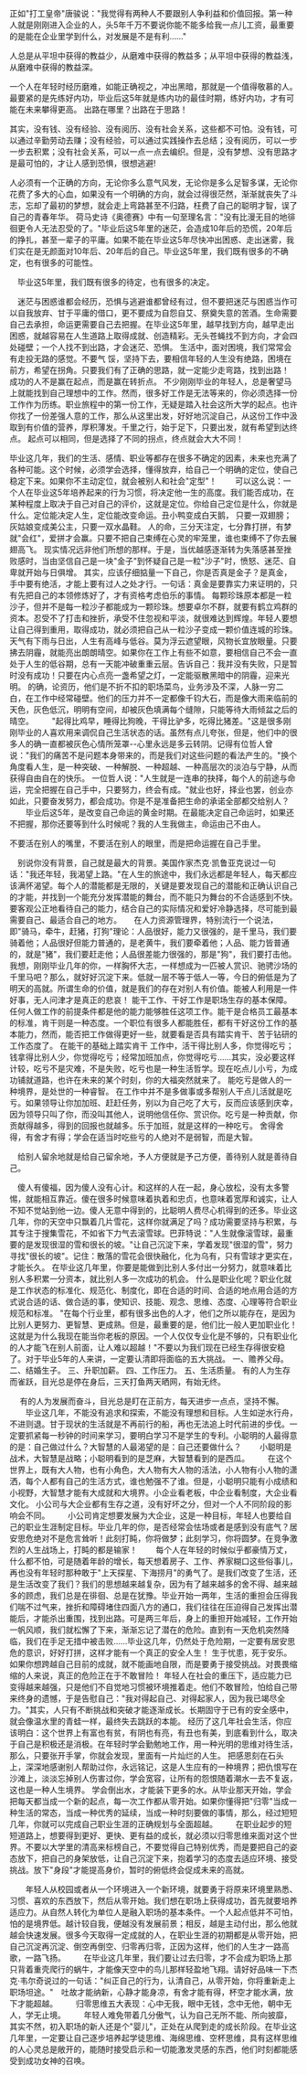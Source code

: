 ​	正如"打工皇帝"唐骏说："我觉得有两种人不要跟别人争利益和价值回报。第一种人就是刚刚进入企业的人，头5年千万不要说你能不能多给我一点儿工资，最重要的是能在企业里学到什么，对发展是不是有利……"

​    人总是从平坦中获得的教益少，从磨难中获得的教益多；从平坦中获得的教益浅，从磨难中获得的教益深。

​    一个人在年轻时经历磨难，如能正确视之，冲出黑暗，那就是一个值得敬慕的人。最要紧的是先练好内功，毕业后这5年就是练内功的最佳时期，练好内功，才有可能在未来攀得更高。 出路在哪里？出路在于思路！ 　　

​    其实，没有钱、没有经验、没有阅历、没有社会关系，这些都不可怕。没有钱，可以通过辛勤劳动去赚；没有经验，可以通过实践操作去总结；没有阅历，可以一步一步去积累；没有社会关系，可以一点一点去编织。但是，没有梦想、没有思路才是最可怕的，才让人感到恐惧，很想逃避! 　　

​     人必须有一个正确的方向，无论你多么意气风发，无论你是多么足智多谋，无论你花费了多大的心血，如果没有一个明确的方向，就会过得很茫然，渐渐就丧失了斗志，忘却了最初的梦想，就会走上弯路甚至不归路，枉费了自己的聪明才智，误了自己的青春年华。 荷马史诗《奥德赛》中有一句至理名言："没有比漫无目的地徘徊更令人无法忍受的了。"毕业后这5年里的迷茫，会造成10年后的恐慌，20年后的挣扎，甚至一辈子的平庸。如果不能在毕业这5年尽快冲出困惑、走出迷雾，我们实在是无颜面对10年后、20年后的自己。毕业这5年里，我们既有很多的不确定，也有很多的可能性。 　

   　毕业这5年里，我们既有很多的待定，也有很多的决定。 　

   　迷茫与困惑谁都会经历，恐惧与逃避谁都曾经有过，但不要把迷茫与困惑当作可以自我放弃、甘于平庸的借口，更不要成为自怨自艾、祭奠失意的苦酒。生命需要自己去承担，命运更需要自己去把握。在毕业这5年里，越早找到方向，越早走出困惑，就越容易在人生道路上取得成就、创造精彩。无头苍蝇找不到方向，才会四处碰壁；一个人找不到出路，才会迷茫、恐惧。 生活中，面对困境，我们常常会有走投无路的感觉。不要气 馁，坚持下去，要相信年轻的人生没有绝路，困境在前方，希望在拐角。只要我们有了正确的思路，就一定能少走弯路，找到出路！ 成功的人不是赢在起点，而是赢在转折点。 不少刚刚毕业的年轻人，总是奢望马上就能找到自己理想中的工作。然而，很多好工作是无法等来的，你必须选择一份工作作为历练。职业旅程中的第一份工作，无疑是踏入社会这所大学的起点。也许你找了一份差强人意的工作，那么从这里出发，好好地沉淀自己，从这份工作中汲取到有价值的营养，厚积薄发。千里之行，始于足下，只要出发，就有希望到达终点。 起点可以相同，但是选择了不同的拐点，终点就会大大不同！

​        毕业这几年，我们的生活、感情、职业等都存在很多不确定的因素，未来也充满了各种可能。这个时候，必须学会选择，懂得放弃，给自己一个明确的定位，使自己稳定下来。如果你不主动定位，就会被别人和社会"定型"！ 　　可以这么说：一个人在毕业这5年培养起来的行为习惯，将决定他一生的高度。我们能否成功，在某种程度上取决于自己对自己的评价，这就是定位。你给自己定位是什么，你就是什么。定位能决定人生，定位能改变命运。丑小鸭变成白天鹅， 只要一双翅膀；灰姑娘变成美公主，只要一双水晶鞋。 人的命，三分天注定，七分靠打拼，有梦就"会红"，爱拼才会赢。只要不把自己束缚在心灵的牢笼里，谁也束缚不了你去展翅高飞。 现实情况远非他们所想的那样。于是，当优越感逐渐转为失落感甚至挫败感时，当由坚信自己是一块"金子"到怀疑自己是一粒"沙子"时，愤怒、迷茫、自卑就开始与日俱增。 其实，应该仔细掂量一下自己，你是否真是金子？是真金，手中要有绝活，才能上要有过人之处才行。一句话：真金是要靠实力来证明的，只有先把自己的本领修炼好了，才有资格考虑伯乐的事情。 每颗珍珠原本都是一粒沙子，但并不是每一粒沙子都能成为一颗珍珠。想要卓尔不群，就要有鹤立鸡群的资本。忍受不了打击和挫折，承受不住忽视和平淡，就很难达到辉煌。年轻人要想让自己得到重用，取得成功，就必须把自己从一粒沙子变成一颗价值连城的珍珠。 天气有下雨与日出，人生有高峰与低谷。莫为浮云遮望眼，风物长宜放眼量。只要拂去阴霾，就能亮出朗朗晴空。如果你在工作上有些不如意，要相信自己不会一直处于人生的低谷期，总有一天能冲破重重云层。告诉自己：我并没有失败，只是暂时没有成功！只要在内心点亮一盏希望之灯，一定能驱散黑暗中的阴霾，迎来光明。 的确，论资历，他们是不折不扣的职场菜鸟，业务涉及不深，人脉一穷二白，在工作中经常碰壁。他们的压力并不一定都像千钧大石，而是像大雨来临前的天色，灰色低沉，明明有空间，却被灰色填满每个缝隙，只能等待大雨倾盆之后的晴空。 　　"起得比鸡早，睡得比狗晚，干得比驴多，吃得比猪差。"这是很多刚刚毕业的人喜欢用来调侃自己生活状态的话。虽然有点儿夸张，但是，他们中的很多人的确一直都被灰色心情所笼罩--心里永远是多云转阴。记得有位哲人曾说："我们的痛苦不是问题本身带来的，而是我们对这些问题的看法产生的。"换个角度看人生，是一种突破、一种解脱、一种超越、一种高层次的淡泊与宁静，从而获得自由自在的快乐。 一位哲人说："人生就是一连串的抉择，每个人的前途与命运，完全把握在自己手中，只要努力，终会有成。"就业也好，择业也罢，创业亦如此，只要奋发努力，都会成功。你是不是准备把生命的承诺全部都交给别人？ 　　毕业后这5年，是改变自己命运的黄金时期。在最能决定自己命运时，如果还不把握，那你还要等到什么时候呢？我的人生我做主，命运由己不由人。 　　

不要活在别人的嘴里，不要活在别人的眼里，而是把命运握在自己手里。 　

　别说你没有背景，自己就是最大的背景。美国作家杰克·凯鲁亚克说过一句话："我还年轻，我渴望上路。"在人生的旅途中，我们永远都是年轻人，每天都应该满怀渴望。每个人的潜能都是无限的，关键是要发现自己的潜能和正确认识自己的才能，并找到一个能充分发挥潜能的舞台，而不能只为舞台的不合适感到不快。要客观公正地看待自己的能力，结合自己的实际情况和爱好冷静选择，尽可能到最需要自己、最适合自己的地方。 　 在人力资源管理界，特别流行一个说法，即"骑马，牵牛，赶猪，打狗"理论：人品很好，能力又很强的，是千里马，我们要骑着他；人品很好但能力普通的，是老黄牛，我们要牵着他；人品、能力皆普通的，就是"猪"，我们要赶走他；人品很差能力很强的，那是"狗"，我们要打击他。 我想，刚刚毕业几年的你，一样胸怀大志，一样想成为一匹被人赏识、驰骋沙场的千里马吧？那么，就好好沉淀下来。低就一层不等于低人一等，今日的俯低是为了明天的高就。所谓生命的价值，就是我们的存在对别人有价值。能被人利用是一件好事，无人问津才是真正的悲哀！ 能干工作、干好工作是职场生存的基本保障。任何人做工作的前提条件都是他的能力能够胜任这项工作。能干是合格员工最基本的标准，肯干则是一种态度。一个职位有很多人都能胜任，都有干好这份工作的基本能力，然而，能否把工作做得更好一些，就要看是否具有踏实肯干、苦于钻研的工作态度了。 在能干的基础上踏实肯干 工作中，活干得比别人多，你觉得吃亏；钱拿得比别人少，你觉得吃亏；经常加班加点，你觉得吃亏……其实，没必要这样计较，吃亏不是灾难，不是失败，吃亏也是一种生活哲学。现在吃点儿小亏，为成功铺就道路，也许在未来的某个时刻，你的大福突然就来了。 能吃亏是做人的一种境界，是处世的一种睿智。 在工作中并不是多做事或多帮别人干点儿活就是吃亏。如果领导让你加加班、赶赶任务，别以为自己吃了大亏，反而应该感到庆幸，因为领导只叫了你，而没叫其他人，说明他信任你、赏识你。吃亏是一种贡献，你贡献得越多，得到的回报也就越多。乐于加班，就是这样的一种吃亏。 舍得舍得，有舍才有得；学会在适当时吃些亏的人绝对不是弱智，而是大智。 　

　给别人留余地就是给自己留余地，予人方便就是予己方便，善待别人就是善待自己。 　

　傻人有傻福，因为傻人没有心计。和这样的人在一起，身心放松，没有太多警惕，就能相互靠近。傻在很多时候意味着执着和忠贞，也意味着宽厚和诚实，让人不知不觉站到他一边。傻人无意中得到的，比聪明人费尽心机得到的还多。毕业这几年，你的天空中只飘着几片雪花，这样你就满足了吗？成功需要坚持与积累，与其专注于搜集雪花，不如省下力气去滚雪球。巴菲特说："人生就像滚雪球，最重要的是发现很湿的雪和很长的坡。"让自己沉淀下来，学着发现"很湿的雪"，努力寻找"很长的坡"。记住：散落的雪花会很快融化，化为乌有，只有雪球才更实在，才能长久。 在毕业这几年里，你要是能做到比别人多付出一分努力，就意味着比别人多积累一分资本，就比别人多一次成功的机会。 什么是职业化呢？职业化就是工作状态的标准化、规范化、制度化，即在合适的时间、合适的地点用合适的方式说合适的话、做合适的事，使知识、技能、观念、思维、态度、心理等符合职业规范和标准。 "在每个行业里，都有很多出色的人才，他们之所以能存在，是因为比别人更努力、更智慧、更成熟。但是，最重要的是，他们比一般人更加职业化！这就是为什么我现在能当你老板的原因。一个人仅仅专业化是不够的，只有职业化的人才能飞在别人前面，让人难以超越！"不要以为我们现在已经生存得很安稳了。对于毕业5年的人来讲，一定要认清即将面临的五大挑战。 一、赡养父母。 二、结婚生子。 三、升职加薪。 四、工作压力。 五、生活质量。 有的人为生存而雀跃，目光总是停在身后，三天打鱼两天晒网，有始无终。

　 有的人为发展而奋斗，目光总是盯在正前方，每天进步一点点，坚持不懈。 　　毕业这几年，不能没有追求和探索，不能没有理想和目标。人生如逆水行舟，不进则退。甘于现状的生活就是不再前行的船，再也无法追上时代前进的步伐。一定要抓紧每一秒钟的时间来学习，要明白学习不是学生的专利。小聪明的人最得意的是：自己做过什么？大智慧的人最渴望的是：自己还要做什么？ 　　小聪明是战术，大智慧是战略；小聪明看到的是芝麻，大智慧看到的是西瓜。 　　在这个世界上，既有大人物，也有小角色，大人物有大人物的活法，小人物有小人物的潇洒，每个人都有自己的生活方式，谁也勉强不了谁。但是，小聪明只能有小成绩和小视野，大智慧才能有大成就和大境界。小企业看老板，中企业看制度，大企业看文化。 小公司与大企业都有生存之道，没有好坏之分，但对一个人不同阶段的影响会不同。 　　小公司肯定想要发展为大企业，这是一种目标，年轻人也要给自己的职业生涯制定目标。毕业几年的你，是否经常会怯场或者是感到没有底气？居安思危绝对不是危言耸听！此刻打盹，你将做梦；此刻学习，你将圆梦。在竞争激烈的人生战场上，打盹的都是输家！ 　　每个人在年轻的时候似乎都豪情万丈，什么都不怕，可是随着年龄的增长，每天想着房子、工作、养家糊口这些俗事儿，再也没有年轻时那种敢于"上天探星、下海捞月"的勇气了。是我们改变了生活，还是生活改变了我们？我们的思想越来越复杂，因为有了越来越多的舍不得、越来越多的顾虑，我们总是在徘徊、总是在犹豫。毕业开始一两年，生活的重担会压得我们喘不过气来，挫折和障碍堵住四面八方的通口，我们往往在压迫得自己发挥出潜能后，才能杀出重围，找到出路。可是两三年后，身上的重担开始减轻，工作开始一帆风顺，我们就松懈了下来，渐渐忘记了潜在的危险。直到有一天危机突然降临，我们在手足无措中被击败……毕业这几年，仍然处于危险期，一定要有居安思危的意识，好好打拼，这样才能有一个真正的安全人生！ 生于忧患，死于安乐。如果你想跨越自己目前的成就，就不能画地自限，而是要勇于接受挑战。对畏畏缩缩的人来说，真正的危险正在于不敢冒险！ 年轻人在社会的重压下，适应能力已变得越来越强，只是他们不自觉地习惯被环境推着走。他们不敢冒险，怕给自己带来终身的遗憾，于是告慰自己："我对得起自己、对得起家人，因为我已竭尽全力。"其实，人只有不断挑战和突破才能逐渐成长。长期固守于已有的安全感中，就会像温水里的青蛙一样，最终失去跳跃的本能。 经历了这几年社会生活，你应该明白：这个世界上有富也有贫，有阴也有亮，有丑也有美，到底看到什么，取决于自己是积极还是消极。在年轻时学会勤勉地工作，用一种光明的思维对待生活，那么，只要张开手掌，你就会发现，里面有一片灿烂的人生。 把感恩刻在石头上，深深地感谢别人帮助过你，永远铭记，这是人生应有的一种境界；把仇恨写在沙滩上，淡淡忘掉别人伤害过你，学会宽容，让所有的怨恨随着潮水一去不复返，这也是一种人生境界。 学会倒出水，才能装下更多的水。从毕业那天开始，学会把每天都当成一个新的起点，每一次工作都从零开始。如果你懂得把"归零"当成一种生活的常态，当成一种优秀的延续，当成一种时刻要做的事情，那么，经过短短几年，你就可以完成自己职业生涯的正确规划与全面超越。 　　在职业起步的短短道路上，想要得到更好、更快、更有益的成长，就必须以归零思维来面对这个世界。不要以大学里的清高来标榜自己，不要觉得自己特别优秀，而是要把自己的姿态放下，把自己的身架放低，让自己沉淀下来，抱着学习的态度去适应环境、接受挑战。放下"身段"才能提高身价，暂时的俯低终会促成未来的高就。

 　　年轻人从校园或者从一个环境进入一个新环境，就要勇于将原来环境里熟悉、习惯、喜欢的东西放下，然后从零开始。我们想在职场上获得成功，首先就要培养适应力。从自然人转化为单位人是融入职场的基本条件。一个人起点低并不可怕，怕的是境界低。越计较自我，便越没有发展前景；相反，越是主动付出，那么他就越会快速发展。很多今天取得一定成就的人，在职业生涯的初期都是从零开始，把自己沉淀再沉淀、倒空再倒空、归零再归零，正因为这样，他们的人生才一路高歌，一路飞扬。 　　在毕业这几年里，我们要让过去归零，才不会成为职场上那只背着重壳爬行的蜗牛，才能像天空中的鸟儿那样轻盈地飞翔。请好好品味一下杰克·韦尔奇说过的一句话："纠正自己的行为，认清自己，从零开始，你将重新走上职场坦途。"　吐故才能纳新，心静才能身凉，有舍才能有得，杯空才能水满，放下才能超越。 　　归零思维五大表现：心中无我，眼中无钱，念中无他，朝中无人，学无止境。 　　年轻人难免带着几分傲气，认为自己无所不能、所向披靡，其实不然，初入职场的新人还是个"婴儿"，正处在从爬到走的成长阶段。在毕业这几年里，一定要让自己逐步培养起学徒思维、海绵思维、空杯思维，具有这样思维的人心灵总是敞开的，能随时接受启示和一切能激发灵感的东西，他们时刻都能感受到成功女神的召唤。